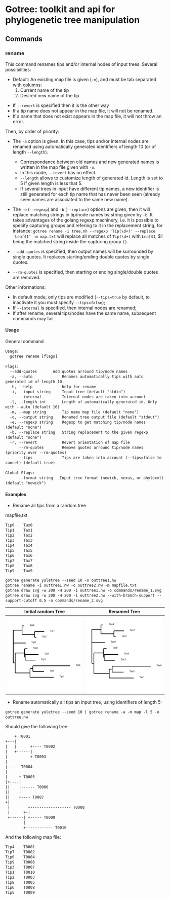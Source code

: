 # Gotree: toolkit and api for phylogenetic tree manipulation

## Commands

### rename
This command renames tips and/or internal nodes of input trees. Several possibilities:

*  Default: An existing map file is given (`-m`), and must be tab separated with columns:
   1) Current name of the tip
   2) Desired new name of the tip
   
  - If `--revert` is specified then it is the other way
  - If a tip name does not appear in the map file, it will not be renamed. 
  - If a name that does not exist appears in the map file, it will not throw an error.

Then, by order of priority:

* The `-a` option is given. In this case, tips and/or internal nodes are renamed using automatically generated identifiers of length 10 (or of length `--length`).
  - Correspondance between old names and new generated names is written in the map file given with `-m`. 
  - In this mode, `--revert` has no effect.
  - `--length`  allows to customize length of generated id. Length is set to 5 if given length is less that 5.
  - If several trees in input have different tip names, a new identifier is still generated for each tip name that has never been seen (already seen names are associated to the same new name).

* The `-e` (`--regexp`) and `-b` (`--replace`) options are given, then it will replace matching strings in tip/node names by string given by `-b`. It takes advantages of the golang regexp machinery, i.e. it is possible to specify capturing groups and refering to it in the replacement string, for instance: `gotree rename -i tree.nh --regexp 'Tip(\d+)' --replace 'Leaf$1' -m map.txt`  will replace all matches of `Tip(\d+)` with `Leaf$1`, $1 being the matched string inside the capturing group `()`.

* `--add-quotes` is specified, then output names will be surrounded by single quotes. It replaces starting/ending double quotes by single quotes.

* `--rm-quotes` is specified, then starting or ending single/double quotes are removed.


Other informations:
- In default mode, only tips are modified (`--tips=true` by default, to inactivate it you must specify `--tips=false`);
- If `--internal` is specified, then internal nodes are renamed;
- If after rename, several tips/nodes have the same name, subsequent commands may fail.

#### Usage

General command
```
Usage:
  gotree rename [flags]

Flags:
  --add-quotes       Add quotes arround tip/node names
  -a, --auto             Renames automatically tips with auto generated id of length 10.
  -h, --help             help for rename
  -i, --input string     Input tree (default "stdin")
      --internal         Internal nodes are taken into account
  -l, --length int       Length of automatically generated id. Only with --auto (default 10)
  -m, --map string       Tip name map file (default "none")
  -o, --output string    Renamed tree output file (default "stdout")
  -e, --regexp string    Regexp to get matching tip/node names (default "none")
  -b, --replace string   String replacement to the given regexp (default "none")
  -r, --revert           Revert orientation of map file
      --rm-quotes        Remove quotes arround tip/node names (priority over --rm-quotes)
      --tips             Tips are taken into account (--tips=false to cancel) (default true)

Global Flags:
      --format string   Input tree format (newick, nexus, or phyloxml) (default "newick")
```

#### Examples

* Rename all tips from a random tree

mapfile.txt
```
Tip0	Tax0
Tip1	Tax1
Tip2	Tax2
Tip3	Tax3
Tip4	Tax4
Tip5	Tax5
Tip6	Tax6
Tip7	Tax7
Tip8	Tax8
Tip9	Tax9
```

```
gotree generate yuletree --seed 10 -o outtree1.nw
gotree rename -i outtree1.nw -o outtree2.nw -m mapfile.txt
gotree draw svg -w 200 -H 200 -i outtree1.nw -o commands/rename_1.svg
gotree draw svg -w 200 -H 200 -i outtree2.nw --with-branch-support --support-cutoff 0.5 -o commands/rename_2.svg
```

Initial random Tree            | Renamed Tree
-------------------------------|---------------------------------------
![Random Tree 1](rename_1.svg) | ![Renamed tree](rename_2.svg)


* Rename automatically all tips an input tree, using identifiers of length 5:

```
gotree generate yuletree --seed 10 | gotree rename -a -m map -l 5 -o outtree.nw
```

Should give the following tree:

```
    + T0001                             
+---|                                   
|   |      +---- T0002                  
|   +------|                            
|          + T0003                      
|                                       
|----- T0004                            
|                                       
|     + T0005                           
|+----|                                 
||    |------ T0006                     
||    |                                 
||    +---- T0007                       
+|                                      
 |        +------------------ T0008     
 |      +-|                             
 +------| +----- T0009                  
        |                               
        +------------ T0010             
```

And the following map file:

```
Tip4    T0001
Tip7    T0002
Tip0    T0004
Tip9    T0006
Tip3    T0007
Tip1    T0010
Tip2    T0003
Tip8    T0005
Tip6    T0008
Tip5    T0009
```

